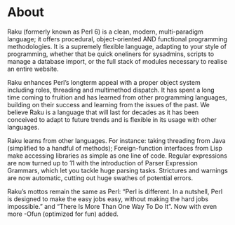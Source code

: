 # About

Raku (formerly known as Perl 6) is a clean, modern, multi-paradigm language; it offers procedural, object-oriented AND functional programming methodologies.
It is a supremely flexible language, adapting to your style of programming, whether that be quick one­liners for sysadmins, scripts to manage a database import, or the full stack of modules necessary to realise an entire website.

Raku enhances Perl’s long­term appeal with a proper object system including roles, threading and multi­method dispatch.
It has spent a long time coming to fruition and has learned from other programming languages, building on their success and learning from the issues of the past.
We believe Raku is a language that will last for decades as it has been conceived to adapt to future trends and is flexible in its usage with other languages.

Raku learns from other languages.
For instance: taking threading from Java (simplified to a handful of methods); Foreign-function interfaces from Lisp make accessing libraries as simple as one line of code.
Regular expressions are now turned up to 11 with the introduction of Parser Expression Grammars, which let you tackle huge parsing tasks.
Strictures and warnings are now automatic, cutting out huge swathes of potential errors.

Raku’s mottos remain the same as Perl:
“Perl is different. In a nutshell, Perl is designed to make the easy jobs easy, without making the hard jobs impossible.” and “There Is More Than One Way To Do It”.
Now with even more -Ofun (optimized for fun) added.
